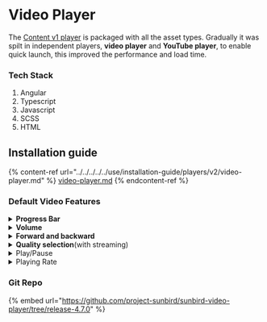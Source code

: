 # Video Player

The [Content v1 player](broken-reference) is packaged with all the asset types. Gradually it was spilt in independent players, **video player** and **YouTube player**, to enable quick launch, this improved the performance and load time.

### Tech Stack

1. Angular
2. Typescript
3. Javascript
4. SCSS
5. HTML

## Installation guide

{% content-ref url="../../../../../use/installation-guide/players/v2/video-player.md" %}
[video-player.md](../../../../../use/installation-guide/players/v2/video-player.md)
{% endcontent-ref %}

### Default Video Features

<details>

<summary><strong>Progress Bar</strong></summary>

This feature will help us to understand how much percentage (%) of content I have watched and how much content is loaded.\
![](../../../../../.gitbook/assets/videoPlayerV2Progress.png)

</details>

<details>

<summary><strong>Volume</strong></summary>

This volume feature will be used to increase and decrease sound of the video content.\
![](../../../../../.gitbook/assets/videoPlayerV2Volume.png)\


* **Mute:** This mute feature will used to mute the sound of video.![](../../../../../.gitbook/assets/videoPlayerV2Mute.png)\

* **Unmute**\
  This unmute feature will used to unmute the sound of video.![](../../../../../.gitbook/assets/videoPlayerV2Unmute.png)\


</details>

<details>

<summary><strong>Forward and backward</strong></summary>

This forward and backward feature will help us to play video ahead and back.![](../../../../../.gitbook/assets/videoPlayerV2ForwardBackword.png)

</details>

<details>

<summary><strong>Quality selection</strong>(with streaming) </summary>

This quality selection provides  min and max content quality selection based on streaming  quality options.\
![](../../../../../.gitbook/assets/videoPlayerV2QualitySelection.png)

</details>

<details>

<summary>Play/Pause</summary>

This feature is used play and pause the content

* **Play** : This feature will help us to play content.\
  ![](../../../../../.gitbook/assets/videoPlayerV2Play.png)\


<!---->

* **Pause**: This feature will help us to pause content.\
  ![](../../../../../.gitbook/assets/videoPlayerV2Pause.png)

</details>

<details>

<summary>Playing Rate</summary>

This feature will help us play the video at different speeds.![](../../../../../.gitbook/assets/videoPlayerV2PlayingRate.png)

</details>

### Git Repo

{% embed url="https://github.com/project-sunbird/sunbird-video-player/tree/release-4.7.0" %}
